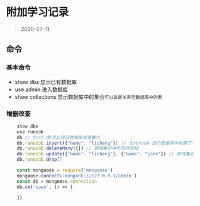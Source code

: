 # 附加学习记录

> 2020-07-11

## 命令

### 基本命令

+ show dbs 显示已有数据库
+ use admin 进入数据库
+ show collections 显示数据库中的集合`可以说是关系型数据库中的表`

### 增删改查

```js
    show dbs
    use runoob
    db // test db可以显示数据库或者集合
    db.runoobb.insert({"name": "licheng"}) // 在runoob 这个数据库中创建了一个runoobb的集合（表）插入了一条document
    db.runoobb.deleteMany({}) // 删除集合中所有的文档
    db.runoobb.update({"name": "licheng"}, {"name": "jane"}) // 修改集合数据
    db.runoobb.drop()
```

```js
    const mongoose = require('mongoose')
    mongoose.connect('mongodb://127.0.0.1/admin')
    const db = mongoose.connection
    db.on('open', () => {
        
    })
```

